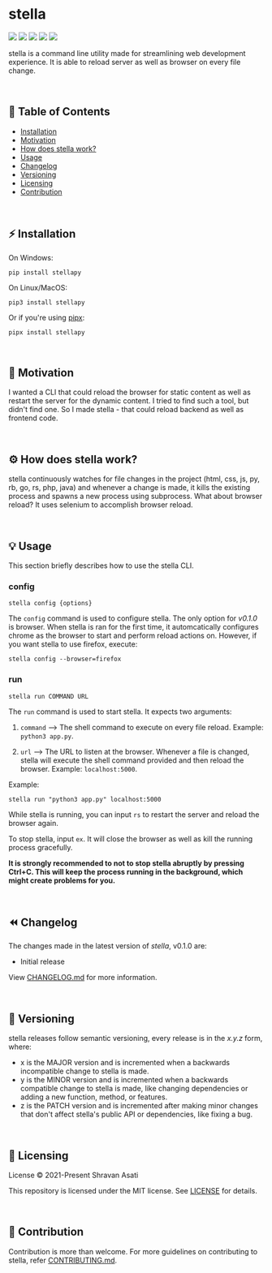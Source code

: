 # stella

[![](https://img.shields.io/github/license/Shravan-1908/stellapy?style=for-the-badge)]()
[![](https://img.shields.io/github/issues/Shravan-1908/stellapy?style=for-the-badge)]()
[![](https://img.shields.io/github/workflow/status/Shravan-1908/stellapy/Linting/main?style=for-the-badge)]()
[![](https://img.shields.io/pypi/pyversions/stellapy?style=for-the-badge)]()
[![](https://img.shields.io/pypi/v/stellapy?style=for-the-badge)]()

stella is a command line utility made for streamlining web development experience. It is able to reload server as well as browser on every file change.

<br>


## 📝 Table of Contents
- [Installation](#-installation)
- [Motivation](#-motivation)
- [How does stella work?](#-how-does-stella-work?)
- [Usage](#-usage)
- [Changelog](#-changelog)
- [Versioning](#-versioning)
- [Licensing](#-licensing)
- [Contribution](#-contribution)


<br>


## ⚡️ Installation

On Windows:
```
pip install stellapy
```

On Linux/MacOS:
```
pip3 install stellapy
```

Or if you're using [pipx](https://pypa.github.io/pipx/):
```
pipx install stellapy
```


<br>



## 💫 Motivation

I wanted a CLI that could reload the browser for static content as well as restart the server for the dynamic content. I tried to find such a tool, but didn't find one. So I made stella - that could reload backend as well as frontend code.

<br>

## ⚙️ How does stella work?

stella continuously watches for file changes in the project (html, css, js, py, rb, go, rs, php, java) and whenever a change is made, it kills the existing process and spawns a new process using subprocess. What about browser reload? It uses selenium to accomplish browser reload.

<br>


## 💡 Usage

This section briefly describes how to use the stella CLI.

### config

```
stella config {options}
```

The `config` command is used to configure stella. The only option for *v0.1.0* is browser. When stella is ran for the first time, it automcatically configures chrome as the browser to start and perform reload actions on. However, if you want stella to use firefox, execute:

```
stella config --browser=firefox
```

### run

```
stella run COMMAND URL
```

The `run` command is used to start stella.
It expects two arguments:

1. `command` --> The shell command to execute on every file reload. Example:
`python3 app.py`.

2. `url` --> The URL to listen at the browser. Whenever a file is changed, stella will execute the shell command provided and then reload the browser. Example: `localhost:5000`.

Example:
```
stella run "python3 app.py" localhost:5000
```

While stella is running, you can input `rs` to restart the server and reload the browser again. 

To stop stella, input `ex`. It will close the browser as well as kill the running process gracefully.

**It is strongly recommended to not to stop stella abruptly by pressing Ctrl+C. This will keep the process running in the background, which might create problems for you.**

<br>


## ⏪ Changelog
The changes made in the latest version of *stella*, v0.1.0 are:

- Initial release

View [CHANGELOG.md](CHANGELOG.md) for more information.

<br>


## 🔖 Versioning

stella releases follow semantic versioning, every release is in the *x.y.z* form, where:

- x is the MAJOR version and is incremented when a backwards incompatible change to stella is made.
- y is the MINOR version and is incremented when a backwards compatible change to stella is made, like changing dependencies or adding a new function, method, or features.
- z is the PATCH version and is incremented after making minor changes that don't affect stella's public API or dependencies, like fixing a bug.

<br>

## 📄 Licensing

License © 2021-Present Shravan Asati

This repository is licensed under the MIT license. See [LICENSE](LICENSE) for details.

<br>

## 👥 Contribution

Contribution is more than welcome. For more guidelines on contributing to stella, refer [CONTRIBUTING.md](CONTRIBUTING.md).